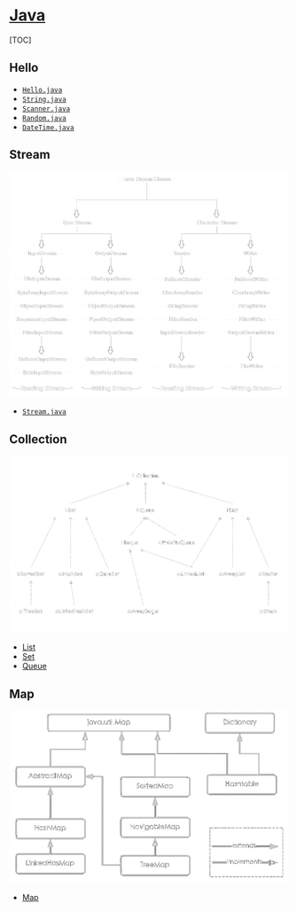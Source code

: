 <link rel="stylesheet" href="https://zhmhbest.gitee.io/hellomathematics/style/index.css">
<script src="https://zhmhbest.gitee.io/hellomathematics/style/index.js"></script>

# [Java](../index.html)

[TOC]

## Hello

- [`Hello.java`](src/demoHello.java)
- [`String.java`](src/demoString.java)
- [`Scanner.java`](src/demoScanner.java)
- [`Random.java`](src/demoRandom.java)
- [`DateTime.java`](src/demoDateTime.java)

## Stream

![stream](images/stream.png)

- [`Stream.java`](src/demoStream.java)

## Collection

![collection](images/collection.png)

- [List](src/demoList.java)
- [Set](src/demoSet.java)
- [Queue](src/demoQueue.java)

## Map

![map](images/map.png)

- [Map](src/demoMap.java)